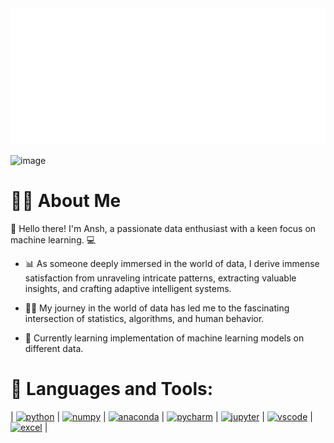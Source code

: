 <img src="https://raw.githubusercontent.com/Ansh-R-8/AnshRajani/7e657fdfd4cd179c000cab38a3460c0873ebf832/svg.svg" alt="Hey, I'm Ansh"/>

![image](https://github.com/Ansh-R-8/AnshRajani/assets/138475625/cc791b0e-8187-4ff5-8f4a-2b9ec5e3a654)
# 🙋‍♂️ About Me

👋 Hello there! I'm Ansh, a passionate data enthusiast with a keen focus on machine learning. 💻

- 📊 As someone deeply immersed in the world of data, I derive immense satisfaction from unraveling intricate patterns, extracting valuable insights, and crafting adaptive intelligent systems.

- 👨‍💻 My journey in the world of data has led me to the fascinating intersection of statistics, algorithms, and human behavior.

- 🌱 Currently learning implementation of machine learning models on different data.

# 🚀 Languages and Tools:
| [<img src="https://camo.githubusercontent.com/02f3027e63140c69098b0cef8db2be5c96fc82ce9201696c86f83919c6d47296/68747470733a2f2f696d672e69636f6e73382e636f6d2f636f6c6f722f34382f3030303030302f707974686f6e2e706e67" alt="python" width="24">](https://www.python.org/) | [<img src="https://camo.githubusercontent.com/117d151a6bfc58f8df5116237fe9c5ce46a2af7f578e8a49423df7b521b76521/68747470733a2f2f696d672e69636f6e73382e636f6d2f636f6c6f722f34382f6e756d70792e706e67" alt="numpy" width="24">](https://numpy.org/)  | [<img src="https://camo.githubusercontent.com/2c2f0a8cb942f35141e3fc49200c33027e128ae7cfcb20197fa12734ac331cc2/68747470733a2f2f696d672e69636f6e73382e636f6d2f666c75656e63792f34382f616e61636f6e64612d2d76322e706e67" alt="anaconda" width="24">](https://www.anaconda.com/)  |  [<img src="https://camo.githubusercontent.com/6182792a58ee0d746844a436a3f07fbd8239f9e45afae75eb15714ca3473bde3/68747470733a2f2f696d672e69636f6e73382e636f6d2f636f6c6f722f34382f7079636861726d2e706e67" alt="pycharm" width="24">](https://www.jetbrains.com/pycharm/) |  [<img src="https://camo.githubusercontent.com/631811692648ff3effd770ade75582ec21c83cce654c7026cdddea0ac3cc661a/68747470733a2f2f696d672e69636f6e73382e636f6d2f666c75656e63792f34382f6a7570797465722e706e67" alt="jupyter" width="24">](https://jupyter.org/) | [<img src="https://camo.githubusercontent.com/362243b7d01b0f32734a10fe44bbc19d74cccaecb5e090d8ede33d902c4bee6c/68747470733a2f2f696d672e69636f6e73382e636f6d2f666c75656e63792f34382f76697375616c2d73747564696f2d636f64652d323031392e706e67" alt="vscode" width="24">](https://code.visualstudio.com/) | [<img src="https://camo.githubusercontent.com/36244befac6d6b497dcd4ffff41acc45250768d730ee7e568ab01ae8b65c0d77/68747470733a2f2f696d672e69636f6e73382e636f6d2f636f6c6f722f34382f3030303030302f6578706f72742d657863656c2e706e67" alt="excel" width="24">](https://www.microsoft.com/en-in/microsoft-365/excel)
|
